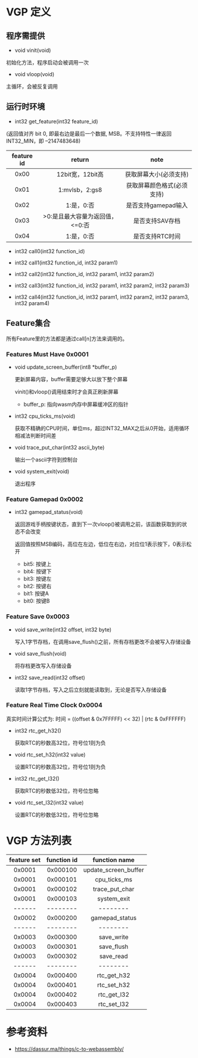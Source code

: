 # VGP 定义

## 程序需提供

* void vinit(void)

初始化方法，程序启动会被调用一次

* void vloop(void)

主循环，会被反复调用

## 运行时环境

* int32 get_feature(int32 feature_id)

(返回值对齐 bit 0, 即最右边是最后一个数据, MSB。不支持特性一律返回INT32_MIN，即 –2147483648)

| feature id | return | note |
|:----:|:----:|:----:|
| 0x00 | 12bit宽，12bit高 | 获取屏幕大小(必须支持) |
| 0x01 | 1:mvlsb，2:gs8 | 获取屏幕颜色格式(必须支持) |
| 0x02 | 1:是，0:否 | 是否支持gamepad输入 |
| 0x03 | >0:是且最大容量为返回值，<=0:否 | 是否支持SAV存档 |
| 0x04 | 1:是，0:否 | 是否支持RTC时间 |

* int32 call0(int32 function_id)

* int32 call1(int32 function_id, int32 param1)

* int32 call2(int32 function_id, int32 param1, int32 param2)

* int32 call3(int32 function_id, int32 param1, int32 param2, int32 param3)

* int32 call4(int32 function_id, int32 param1, int32 param2, int32 param3, int32 param4)

## Feature集合

所有Feature里的方法都是通过call[n]方法来调用的。

### Features Must Have 0x0001

* void update_screen_buffer(int8 *buffer_p)

  更新屏幕内容，buffer需要足够大以放下整个屏幕

  vinit()和vloop()调用结束时才会真正刷新屏幕

  - buffer_p: 指向wasm内存中屏幕缓冲区的指针

* int32 cpu_ticks_ms(void)

  获取不精确的CPU时间，单位ms，超过INT32_MAX之后从0开始，适用循环相减法判断时间差

* void trace_put_char(int32 ascii_byte)

  输出一个ascii字符到控制台

* void system_exit(void)

  退出程序

### Feature Gamepad 0x0002

* int32 gamepad_status(void)

  返回游戏手柄按键状态，直到下一次vloop()被调用之前，该函数获取到的状态不会改变

  返回值按照MSB编码，高位在左边，低位在右边，对应位1表示按下，0表示松开

  - bit5: 按键上
  - bit4: 按键下
  - bit3: 按键左
  - bit2: 按键右
  - bit1: 按键A
  - bit0: 按键B

### Feature Save 0x0003

* void save_write(int32 offset, int32 byte)

  写入1字节存档，在调用save_flush()之前，所有存档更改不会被写入存储设备

* void save_flush(void)

  将存档更改写入存储设备

* int32 save_read(int32 offset)

  读取1字节存档，写入之后立刻就能读取到，无论是否写入存储设备

### Feature Real Time Clock 0x0004

真实时间计算公式为: 时间 = ((offset & 0x7FFFFF) << 32) | (rtc & 0xFFFFFF)

* int32 rtc_get_h32()

  获取RTC的秒数高32位，符号位1则为负

* void rtc_set_h32(int32 value)

  设置RTC的秒数高32位，符号位1则为负

* int32 rtc_get_l32()

  获取RTC的秒数低32位，符号位忽略

* void rtc_set_l32(int32 value)

  设置RTC的秒数低32位，符号位忽略

# VGP 方法列表
| feature set | function id | function name |
|:----:|:----:|:----:|
| 0x0001 | 0x000100 | update_screen_buffer |
| 0x0001 | 0x000101 | cpu_ticks_ms |
| 0x0001 | 0x000102 | trace_put_char |
| 0x0001 | 0x000103 | system_exit |
| ------ | -------- | -------- |
| 0x0002 | 0x000200 | gamepad_status |
| ------ | -------- | -------- |
| 0x0003 | 0x000300 | save_write |
| 0x0003 | 0x000301 | save_flush |
| 0x0003 | 0x000302 | save_read |
| ------ | -------- | -------- |
| 0x0004 | 0x000400 | rtc_get_h32 |
| 0x0004 | 0x000401 | rtc_set_h32 |
| 0x0004 | 0x000402 | rtc_get_l32 |
| 0x0004 | 0x000403 | rtc_set_l32 |

# 参考资料

* https://dassur.ma/things/c-to-webassembly/
